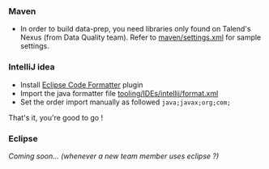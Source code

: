 ### Maven
 * In order to build data-prep, you need libraries only found on Talend's Nexus (from Data Quality team). Refer to [maven/settings.xml](/maven/settings.xml) for sample settings.

### IntelliJ idea
 * Install [Eclipse Code Formatter](https://plugins.jetbrains.com/plugin/6546) plugin
 * Import the java formatter file [tooling/IDEs/intellij/format.xml](/tooling/IDEs/intellij/format.xml)
 * Set the order import manually as followed `java;javax;org;com;`

That's it, you're good to go !

### Eclipse
_Coming soon... (whenever a new team member uses eclipse ?)_
